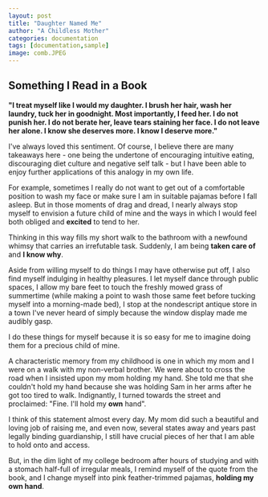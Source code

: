 ```yaml
---
layout: post
title: "Daughter Named Me"
author: "A Childless Mother"
categories: documentation
tags: [documentation,sample]
image: comb.JPEG
---
```


## Something I Read in a Book

**"I treat myself like I would my daughter. I brush her hair, wash her laundry, tuck her in goodnight. Most importantly, I feed her. I do not punish her. I do not berate her, leave tears staining her face. I do not leave her alone. I know she deserves more. I know I deserve more."**


I've always loved this sentiment. Of course, I believe there are many takeaways here - one being the undertone of encouraging intuitive eating, discouraging diet culture and negative self talk - but I have been able to enjoy further applications of this analogy in my own life.

For example, sometimes I really do not want to get out of a comfortable position to wash my face or make sure I am in suitable pajamas before I fall asleep. But in those moments of drag and dread, I nearly always stop myself to envision a future child of mine and the ways in which I would feel both obliged and **excited** to tend to her. 

Thinking in this way fills my short walk to the bathroom with a newfound whimsy that carries an irrefutable task. Suddenly, I am being **taken care of** and **I know why**.

Aside from willing myself to do things I may have otherwise put off, I also find myself indulging in healthy pleasures. I let myself dance through public spaces, I allow my bare feet to touch the freshly mowed grass of summertime (while making a point to wash those same feet before tucking myself into a morning-made bed), I stop at the nondescript antique store in a town I've never heard of simply because the window display made me audibly gasp. 

I do these things for myself because it is so easy for me to imagine doing them for a precious child of mine.

A characteristic memory from my childhood is one in which my mom and I were on a walk with my non-verbal brother. We were about to cross the road when I insisted upon my mom holding my hand. She told me that she couldn't hold my hand because she was holding Sam in her arms after he got too tired to walk. Indignantly, I turned towards the street and proclaimed: "Fine. I'll hold my **own** hand".

I think of this statement almost every day. My mom did such a beautiful and loving job of raising me, and even now, several states away and years past legally binding guardianship, I still have crucial pieces of her that I am able to hold onto and access. 

But, in the dim light of my college bedroom after hours of studying and with a stomach half-full of irregular meals, I remind myself of the quote from the book, and I change myself into pink feather-trimmed pajamas, **holding my own hand**.